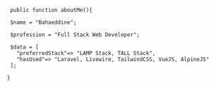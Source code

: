 

        public function aboutMe(){  
        
        $name = "Bahaeddine";
        
        $profession = "Full Stack Web Developer";

        $data = [
          "preferredStack"=> "LAMP Stack, TALL Stack",
          "hasUsed"=> "Laravel, Livewire, TailwindCSS, VueJS, AlpineJS"
        ];

       }

